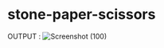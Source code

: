 # stone-paper-scissors
OUTPUT :  ![Screenshot (100)](https://github.com/zainab261/stone-paper-scissors/assets/90151110/6b17217b-1598-4d25-950b-a65dd39a5760)
